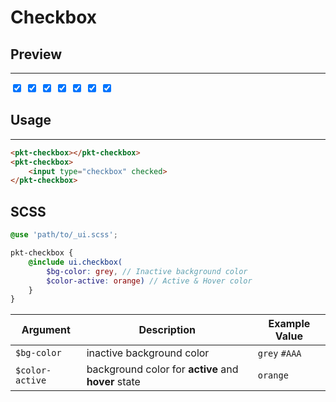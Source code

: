 # Checkbox

## Preview
---
<div data-is="ui" class="flex">
    <pkt-checkbox class="size-1 c-c">
        <input type="checkbox" checked>
    </pkt-checkbox>
    <pkt-checkbox class="size-2 c-t2">
        <input type="checkbox" checked>
    </pkt-checkbox>
    <pkt-checkbox class="size-3 c-a1">
        <input type="checkbox" checked>
    </pkt-checkbox>
    <pkt-checkbox class="size-4 c-p">
        <input type="checkbox" checked>
    </pkt-checkbox>
    <pkt-checkbox class="size-3 c-a2">
        <input type="checkbox" checked>
    </pkt-checkbox>
    <pkt-checkbox class="size-2 c-t1">
        <input type="checkbox" checked>
    </pkt-checkbox>
    <pkt-checkbox class="size-1 c-c">
        <input type="checkbox" checked>
    </pkt-checkbox>
</div>

## Usage
---

```html
<pkt-checkbox></pkt-checkbox>
<pkt-checkbox>
    <input type="checkbox" checked>
</pkt-checkbox>
```

## SCSS

```scss
@use 'path/to/_ui.scss';

pkt-checkbox {
    @include ui.checkbox(
        $bg-color: grey, // Inactive background color
        $color-active: orange) // Active & Hover color
    }
}
```

|Argument|Description|Example Value|
|---|---|---|
|`$bg-color`|inactive background color|`grey` `#AAA`|
|`$color-active`|background color for **active** and **hover** state|`orange`|
